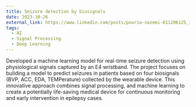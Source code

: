 ```yaml
---
title: Seizure detection by biosignals
date: 2023-10-26
external_link: https://www.linkedin.com/posts/pouria-nazemi-811206125_internship-report-activity-7141503190625157120-dBmv?utm_source=share&utm_medium=member_desktop
tags:
  - AI
  - Signal Processing
  - Deep Learning
---
```


Developed a machine learning model for real-time seizure detection using physiological signals captured by an E4 wristband. The project focuses on building a model to predict seizures in patients based on four biosignals (BVP, ACC, EDA, TEMPerature) collected by the wearable device. This innovative approach combines signal processing, and machine learning to create a potentially life-saving medical device for continuous monitoring and early intervention in epilepsy cases.

<!--more-->
